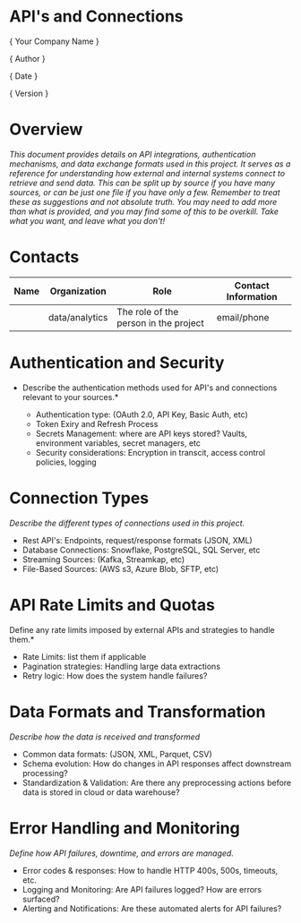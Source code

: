 # API's and Connections

{ Your Company Name }

{ Author  }

{ Date }

{ Version }

# Overview

*This document provides details on API integrations, authentication mechanisms, and data exchange formats used in this project. It serves as a reference for understanding how external and internal systems connect to retrieve and send data. This can be split up by source if you have many sources, or can be just one file if you have only a few. Remember to treat these as suggestions and not absolute truth. You may need to add more than what is provided, and you may find some of this to be overkill. Take what you want, and leave what you don't!* 


# Contacts

| Name | Organization   | Role                                  | Contact Information |
|------|----------------|---------------------------------------|---------------------|
|      | data/analytics | The role of the person in the project | email/phone         |


# Authentication and Security

* Describe the authentication methods used for API's and connections relevant to your sources.*

  - Authentication type: (OAuth 2.0, API Key, Basic Auth, etc)
  - Token Exiry and Refresh Process
  - Secrets Management: where are API keys stored? Vaults, environment variables, secret managers, etc
  - Security considerations: Encryption in transcit, access control policies, logging
 

# Connection Types

*Describe the different types of connections used in this project.*

- Rest API's: Endpoints, request/response formats (JSON, XML)
- Database Connections: Snowflake, PostgreSQL, SQL Server, etc
- Streaming Sources: (Kafka, Streamkap, etc)
- File-Based Sources: (AWS s3, Azure Blob, SFTP, etc)

# API Rate Limits and Quotas

Define any rate limits imposed by external APIs and strategies to handle them.*

- Rate Limits: list them if applicable
- Pagination strategies: Handling large data extractions
- Retry logic: How does the system handle failures?


# Data Formats and Transformation

*Describe how the data is received and transformed* 

- Common data formats: (JSON, XML, Parquet, CSV)
- Schema evolution: How do changes in API responses affect downstream processing?
- Standardization & Validation: Are there any preprocessing actions before data is stored in cloud or data warehouse?

# Error Handling and Monitoring

*Define how API failures, downtime, and errors are managed.*

- Error codes & responses: How to handle HTTP 400s, 500s, timeouts, etc.
- Logging and Monitoring: Are API failures logged? How are errors surfaced?
- Alerting and Notifications: Are these automated alerts for API failures?

